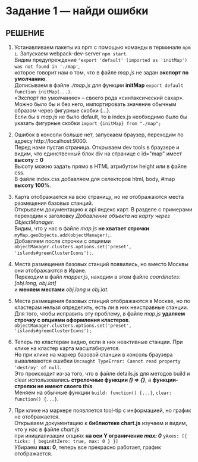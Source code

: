 # Задание 1 — найди ошибки

## РЕШЕНИЕ

1. Устанавливаем пакеты из npm c помощью команды в терминале `npm i`. Запускаем webpack-dev-server `npm start`.  
Видим предупреждение `"export 'default' (imported as 'initMap') was not found in './map'`,  
которое говорит нам о том, что в файле *map.js* не задан **экспорт по умолчанию**.  
Дописываем в файле *./map.js* для функции **initMap** `export default function initMap(...)`.  
«Экспорт по умолчанию» – своего рода «синтаксический сахар». Можно было бы и без него, импортировать значение обычным образом через фигурные скобки {…}.  
Если бы в *map.js* не было default, то в index.js необходимо было бы указать фигурные скобки `import {initMap} from "./map";`

2. Ошибок в консоли больше нет, запускаем браузер, переходим по адресу http://localhost:9000.  
Перед нами пустая страница. Открываем dev tools в браузере и видим, что единственный блок div на странице с id="map" имеет **высоту = 0**  
Высоту можно задать прямо в HTML атрибутом height или в файле css.  
В файле index.css добавляем для селекторов html, body, #map **высоту 100%**.  

3. Карта отображается на всю страницу, но не отображаются места размещения базовых станций.  
Открываем документацию к api яндекс карт. В разделе с примерами переходим к заголовку *Добавление объекта на карту через ObjectManager*.  
Видим, что у нас в файле *map.js* **не хватает строчки** `myMap.geoObjects.add(objectManager);`.  
Добавляем после строчки c опциями `objectManager.clusters.options.set('preset', 'islands#greenClusterIcons');`.  

4. Места размещения базовых станций появились, но вместо Москвы они отображаются в Иране.  
Переходим в файл *mapper.js*, находим в этом файле *coordinates: [obj.long, obj.lat]*  
и **меняем местами** *obj.long* и *obj.lat*.  

5. Места размещения базовых станций отображаются в Москве, но по кластерам нельзя определить, есть ли в них неисправные станции.  
Для того, чтобы исправить эту проблему, в файле *map.js* **удаляем строчку с опциями оформления кластеров**.  
`objectManager.clusters.options.set('preset', 'islands#greenClusterIcons');`  

6. Теперь по кластерам видно, если в них неактивные станции. При клике на кластер карта масштабируется.  
Но при клике на маркер базовой станции в консоль браузера вываливаются ошибки `Uncaught TypeError: Cannot read property 'destroy' of null`.  
Это происходит из-за того, что в файле details.js для методов build и clear использовались **стрелочные функции *() => {}***, а **функции-стрелки не имеют своего *this***.  
Меняем на обычные функции `build: function() {...}`, `clear: function() {...}`.  

7. При клике на маркере появляется tool-tip с информацией, но график не отображается.  
Открываем документацию к **библиотеке chart.js** изучаем и видим, что у нас в файле *chart.js*  
при инициализации опциях **на оси Y ограничение *max: 0*** `yAxes: [{ ticks: { beginAtZero: true, max: 0 } }]`  
Убираем **max: 0**, теперь все прекрасно работает, график отображается.  


